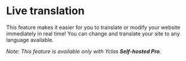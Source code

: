 # Live translation

This feature makes it easier for you to translate or modify your website immediately in real time! You can change and translate your site to any language available.

*Note: This feature is available only with Yclas **Self-hosted Pro**.*
